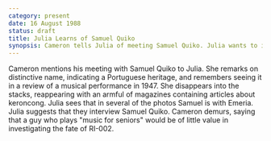 ```yaml
---
category: present
date: 16 August 1988
status: draft
title: Julia Learns of Samuel Quiko
synopsis: Cameron tells Julia of meeting Samuel Quiko. Julia wants to interview him, but Cameron dismisses the suggestion as a waste of time. 
---
```


Cameron
mentions his meeting with Samuel Quiko to Julia. She remarks on distinctive
name, indicating a Portuguese heritage, and remembers seeing it in a
review of a musical performance in 1947. She disappears into the stacks,
reappearing with an armful of magazines containing articles about
keroncong. Julia sees that in several of the photos Samuel is with
Emeria. Julia suggests that they interview Samuel Quiko. Cameron demurs,
saying that a guy who plays "music for seniors" would be of little value
in investigating the fate of RI-002.

